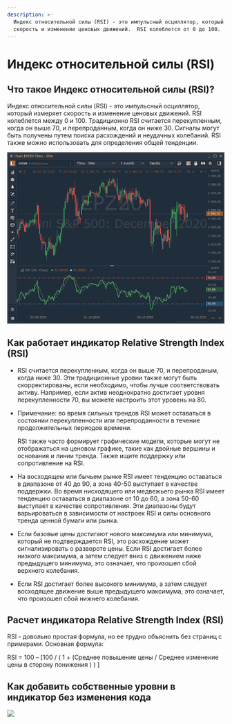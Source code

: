 ```yaml
---
description: >-
  Индекс относительной силы (RSI) - это импульсный осциллятор, который измеряет
  скорость и изменение ценовых движений.  RSI колеблется от 0 до 100.
---
```


# Индекс относительной силы \(RSI\)

## Что такое Индекс относительной силы \(RSI\)?

Индекс относительной силы \(RSI\) - это импульсный осциллятор, который измеряет скорость и изменение ценовых движений. RSI колеблется между 0 и 100. Традиционно RSI считается перекупленным, когда он выше 70, и перепроданным, когда он ниже 30. Сигналы могут быть получены путем поиска расхождений и неудачных колебаний. RSI также можно использовать для определения общей тенденции.

![](../../../.gitbook/assets/image%20%2860%29.png)

## Как работает индикатор Relative Strength Index \(RSI\)

* RSI считается перекупленным, когда он выше 70, и перепроданым, когда ниже 30. Эти традиционные уровни также могут быть скорректированы, если необходимо, чтобы лучше соответствовать активу. Например, если актив неоднократно достигает уровня перекупленности 70, вы можете настроить этот уровень на 80.
* Примечание: во время сильных трендов RSI может оставаться в состоянии перекупленности или перепроданности в течение продолжительных периодов времени.

  RSI также часто формирует графические модели, которые могут не отображаться на ценовом графике, такие как двойные вершины и основания и линии тренда. Также ищите поддержку или сопротивление на RSI.

* На восходящем или бычьем рынке RSI имеет тенденцию оставаться в диапазоне от 40 до 90, а зона 40-50 выступает в качестве поддержки. Во время нисходящего или медвежьего рынка RSI имеет тенденцию оставаться в диапазоне от 10 до 60, а зона 50-60 выступает в качестве сопротивления. Эти диапазоны будут варьироваться в зависимости от настроек RSI и силы основного тренда ценной бумаги или рынка.
* Если базовые цены достигают нового максимума или минимума, который не подтверждается RSI, это расхождение может сигнализировать о развороте цены. Если RSI достигает более низкого максимума, а затем следует вниз с движением ниже предыдущего минимума, это означает, что произошел сбой верхнего колебания. 
* Если RSI достигает более высокого минимума, а затем следует восходящее движение выше предыдущего максимума, это означает, что произошел сбой нижнего колебания.

## Расчет индикатора Relative Strength Index \(RSI\)

RSI - довольно простая формула, но ее трудно объяснить без страниц с примерами. Основная формула:

RSI = 100 – \[100 / \( 1 + \(Среднее повышение цены / Среднее изменение цены в сторону понижения \) \) \]

## Как добавить  собственные уровни в индикатор без изменения кода

![](../../../.gitbook/assets/sobstvennye-urovni-v-rsi-gif.gif)









